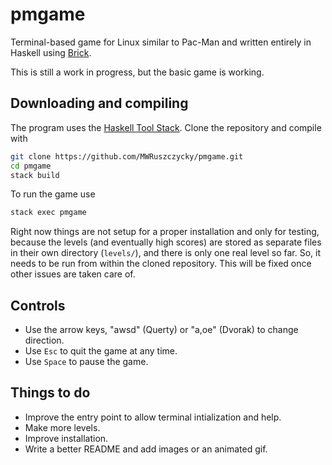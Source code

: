 # pmgame

Terminal-based game for Linux similar to Pac-Man and written entirely in Haskell using [Brick](https://hackage.haskell.org/package/brick).

This is still a work in progress, but the basic game is working.

## Downloading and compiling

The program uses the [Haskell Tool Stack](https://docs.haskellstack.org/en/stable/README/). Clone the repository and compile with
```sh
git clone https://github.com/MWRuszczycky/pmgame.git
cd pmgame
stack build
```
To run the game use
```sh
stack exec pmgame
```
Right now things are not setup for a proper installation and only for testing, because the levels (and eventually high scores) are stored as separate files in their own directory (`levels/`), and there is only one real level so far. So, it needs to be run from within the cloned repository. This will be fixed once other issues are taken care of.

## Controls

* Use the arrow keys, "awsd" (Querty) or "a,oe" (Dvorak) to change direction.
* Use `Esc` to quit the game at any time.
* Use `Space` to pause the game.

## Things to do

* Improve the entry point to allow terminal intialization and help.
* Make more levels.
* Improve installation.
* Write a better README and add images or an animated gif.
